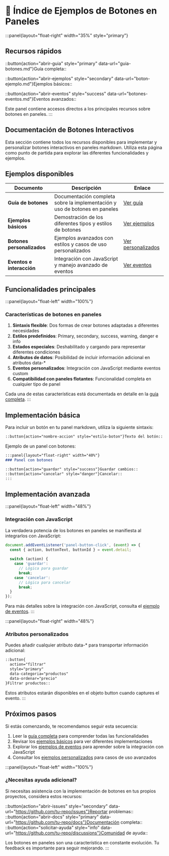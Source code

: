 # 🔘 Índice de Ejemplos de Botones en Paneles

:::panel{layout="float-right" width="35%" style="primary"}
## Recursos rápidos

::button{action="abrir-guia" style="primary" data-url="guia-botones.md"}Guía completa::

::button{action="abrir-ejemplos" style="secondary" data-url="boton-ejemplo.md"}Ejemplos básicos::

::button{action="abrir-eventos" style="success" data-url="botones-eventos.md"}Eventos avanzados::

Este panel contiene accesos directos a los principales recursos sobre botones en paneles.
:::

## Documentación de Botones Interactivos

Esta sección contiene todos los recursos disponibles para implementar y personalizar botones interactivos en paneles markdown. Utiliza esta página como punto de partida para explorar las diferentes funcionalidades y ejemplos.

## Ejemplos disponibles

| Documento | Descripción | Enlace |
|-----------|-------------|--------|
| **Guía de botones** | Documentación completa sobre la implementación y uso de botones en paneles | [Ver guía](guia-botones.md) |
| **Ejemplos básicos** | Demostración de los diferentes tipos y estilos de botones | [Ver ejemplos](boton-ejemplo.md) |
| **Botones personalizados** | Ejemplos avanzados con estilos y casos de uso personalizados | [Ver personalizados](boton-personalizado.md) |
| **Eventos e interacción** | Integración con JavaScript y manejo avanzado de eventos | [Ver eventos](botones-eventos.md) |

## Funcionalidades principales

:::panel{layout="float-left" width="100%"}
### Características de botones en paneles

1. **Sintaxis flexible**: Dos formas de crear botones adaptadas a diferentes necesidades
2. **Estilos predefinidos**: Primary, secondary, success, warning, danger e info
3. **Estados especiales**: Deshabilitado y cargando para representar diferentes condiciones
4. **Atributos de datos**: Posibilidad de incluir información adicional en atributos data-*
5. **Eventos personalizados**: Integración con JavaScript mediante eventos custom
6. **Compatibilidad con paneles flotantes**: Funcionalidad completa en cualquier tipo de panel

Cada una de estas características está documentada en detalle en la [guía completa](guia-botones.md).
:::

<div style="clear:both"></div>

## Implementación básica

Para incluir un botón en tu panel markdown, utiliza la siguiente sintaxis:

```markdown
::button{action="nombre-accion" style="estilo-boton"}Texto del botón::
```

Ejemplo de un panel con botones:

```markdown
:::panel{layout="float-right" width="40%"}
### Panel con botones

::button{action="guardar" style="success"}Guardar cambios::
::button{action="cancelar" style="danger"}Cancelar::
:::
```

## Implementación avanzada

:::panel{layout="float-left" width="48%"}
### Integración con JavaScript

La verdadera potencia de los botones en paneles se manifiesta al integrarlos con JavaScript:

```javascript
document.addEventListener('panel-button-click', (event) => {
  const { action, buttonText, buttonId } = event.detail;
  
  switch (action) {
    case 'guardar':
      // Lógica para guardar
      break;
    case 'cancelar':
      // Lógica para cancelar
      break;
  }
});
```

Para más detalles sobre la integración con JavaScript, consulta el [ejemplo de eventos](botones-eventos.md).
:::

:::panel{layout="float-right" width="48%"}
### Atributos personalizados

Puedes añadir cualquier atributo data-* para transportar información adicional:

```markdown
::button{
  action="filtrar"
  style="primary"
  data-categoria="productos"
  data-ordenar="precio"
}Filtrar productos::
```

Estos atributos estarán disponibles en el objeto button cuando captures el evento.
:::

<div style="clear:both"></div>

## Próximos pasos

Si estás comenzando, te recomendamos seguir esta secuencia:

1. Leer la [guía completa](guia-botones.md) para comprender todas las funcionalidades
2. Revisar los [ejemplos básicos](boton-ejemplo.md) para ver diferentes implementaciones
3. Explorar los [ejemplos de eventos](botones-eventos.md) para aprender sobre la integración con JavaScript
4. Consultar los [ejemplos personalizados](boton-personalizado.md) para casos de uso avanzados

:::panel{layout="float-left" width="100%"}
### ¿Necesitas ayuda adicional?

Si necesitas asistencia con la implementación de botones en tus propios proyectos, considera estos recursos:

::button{action="abrir-issues" style="secondary" data-url="https://github.com/tu-repo/issues"}Reportar problemas::
::button{action="abrir-docs" style="primary" data-url="https://github.com/tu-repo/docs"}Documentación completa::
::button{action="solicitar-ayuda" style="info" data-url="https://github.com/tu-repo/discussions"}Comunidad de ayuda::

Los botones en paneles son una característica en constante evolución. Tu feedback es importante para seguir mejorando.
::: 